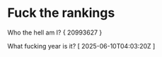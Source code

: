 # Fuck the rankings

Who the hell am I?
{ 20993627 }

What fucking year is it?
[ 2025-06-10T04:03:20Z ]
